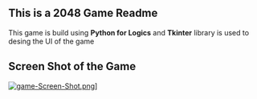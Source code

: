 <h2> This is a 2048 Game Readme</h2>
This  game is build using <b>Python for Logics</b> and <b>Tkinter</b> library is used to desing the UI of the game


<h2 >Screen Shot of the Game</h2>

[![game-Screen-Shot.png](https://i.postimg.cc/MTRBhGxs/game-Screen-Shot.png)](https://postimg.cc/njFMmpX7)]
